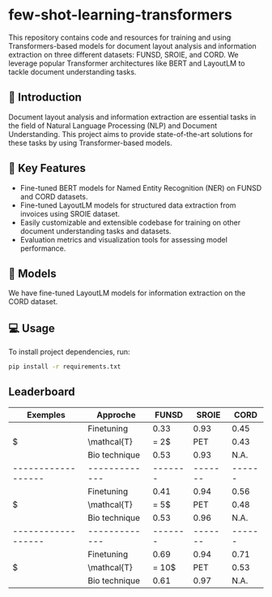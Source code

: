 # few-shot-learning-transformers

This repository contains code and resources for training and using Transformers-based models for document layout analysis and information extraction on three different datasets: FUNSD, SROIE, and CORD. We leverage popular Transformer architectures like BERT and LayoutLM to tackle document understanding tasks.

## :closed_book: Introduction
Document layout analysis and information extraction are essential tasks in the field of Natural Language Processing (NLP) and Document Understanding. This project aims to provide state-of-the-art solutions for these tasks by using Transformer-based models.

## :pencil: Key Features
* Fine-tuned BERT models for Named Entity Recognition (NER) on FUNSD and CORD datasets.
* Fine-tuned LayoutLM models for structured data extraction from invoices using SROIE dataset.
* Easily customizable and extensible codebase for training on other document understanding tasks and datasets.
* Evaluation metrics and visualization tools for assessing model performance.

## :book: Models
We have fine-tuned LayoutLM models for information extraction on the CORD dataset. 

## :computer: Usage
To install project dependencies, run:

```bash
pip install -r requirements.txt
```

## Leaderboard

| Exemples         | Approche    | FUNSD | SROIE | CORD |
|------------------|-------------|-------|-------|------|
|                  | Finetuning  | 0.33  | 0.93  | 0.45 |
| $|\mathcal{T}| = 2$ | PET         | 0.43  | 0.85  | N.A. |
|                  | Bio technique | 0.53  | 0.93  | N.A. |
|------------------|-------------|-------|-------|------|
|                  | Finetuning  | 0.41  | 0.94  | 0.56 |
| $|\mathcal{T}| = 5$ | PET         | 0.48  | 0.92  | N.A. |
|                  | Bio technique | 0.53  | 0.96  | N.A. |
|------------------|-------------|-------|-------|------|
|                  | Finetuning  | 0.69  | 0.94  | 0.71 |
| $|\mathcal{T}| = 10$| PET         | 0.53  | 0.94  | N.A. |
|                  | Bio technique | 0.61  | 0.97  | N.A. |

